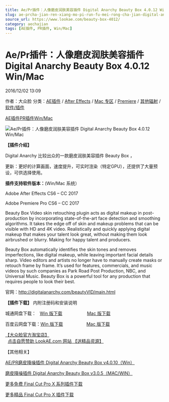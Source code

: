 ```yaml
---
title: Ae/Pr插件：人像磨皮润肤美容插件 Digital Anarchy Beauty Box 4.0.12 Win/Mac
slug: ae-prcha-jian-ren-xiang-mo-pi-run-fu-mei-rong-cha-jian-digital-anarchy-beauty-box-4-0-12-win-mac
source_url: https://www.lookae.com/beauty-box-4012/
category: aechajian
tags: [AE插件, PR插件, Win/Mac]
---
```

# Ae/Pr插件：人像磨皮润肤美容插件 Digital Anarchy Beauty Box 4.0.12 Win/Mac

2016/12/02 13:09

作者：大众脸
分类：[AE插件](https://www.lookae.com/after-effects/aechajian/) / [After Effects](https://www.lookae.com/after-effects/) / [Mac 专区](https://www.lookae.com/mac-osx/) / [Premiere](https://www.lookae.com/qitarjcj/premierezy/) / [其他辐射](https://www.lookae.com/others/) / [软件/插件](https://www.lookae.com/qitarjcj/)

[AE插件](https://www.lookae.com/tag/ae%e6%8f%92%e4%bb%b6/)[PR插件](https://www.lookae.com/tag/pr%e6%8f%92%e4%bb%b6/)[Win/Mac](https://www.lookae.com/tag/winmac/)

![Ae/Pr插件：人像磨皮润肤美容插件 Digital Anarchy Beauty Box 4.0.12 Win/Mac](https://www.lookae.com/wp-content/uploads/2016/09/Beauty-Box.jpg "Ae/Pr插件：人像磨皮润肤美容插件 Digital Anarchy Beauty Box 4.0.12 Win/Mac-LookAE.com")

**【插件介绍】**

Digital Anarchy 比较出众的一款磨皮润肤美容插件 Beauty Box ，

更新：更好的计算画面，速度提升，可实时渲染（特定GPU），还提供了大量预设，可供选择使用。

**插件支持软件版本：**(Win/Mac 系统）

Adobe After Effects CS6 – CC 2017

Adobe Premiere Pro CS6 – CC 2017

Beauty Box Video skin retouching plugin acts as digital makeup in post-production by incorporating state-of-the-art face detection and smoothing algorithms. It takes the edge off of skin and makeup problems that can be visible with HD and 4K video. Realistically and quickly applying digital makeup that makes your talent look great, without making them look airbrushed or blurry. Making for happy talent and producers.

Beauty Box automatically identifies the skin tones and removes imperfections, like digital makeup, while leaving important facial details sharp. Video editors and artists no longer have to manually create masks or retouch frame by frame. It’s used for features, commercials, and music videos by such companies as Park Road Post Production, NBC, and Universal Music. Beauty Box is a powerful tool for any production that requires people to look their best.

官网：http://digitalanarchy.com/beautyVID/main.html

**【插件下载】** 内附注册码和安装说明

城通网盘下载：   [Win 版下载](http://lookae.ctfile.com/fs/FFV162512920)                    [Mac 版下载](http://lookae.ctfile.com/fs/i2Z162513010)

百度云网盘下载：[Win 版下载](https://pan.baidu.com/s/1geJFccF)                   [Mac 版下载](https://pan.baidu.com/s/1gfKBmTl)

[【大众脸官方淘宝店】](https://lookae.taobao.com/)                [点击自愿赞助 LookAE.com 网站 【送精品资源】](https://www.lookae.com/sponsor/)

【其他相关】

[AE/PR磨皮降噪插件 Digital Anarchy Beauty Box v4.0.10（Win）](https://www.lookae.com/beauty4010/)

[磨皮降噪插件 Digital Anarchy Beauty Box v3.0.5（MAC/WIN）](https://www.lookae.com/beautybox-305/)

[更多免费 Final Cut Pro X 系列插件下载](https://www.lookae.com/tag/fcpx/)

[更多精品 Final Cut Pro X 插件下载](https://lookae.taobao.com/category-766045292.htm)
